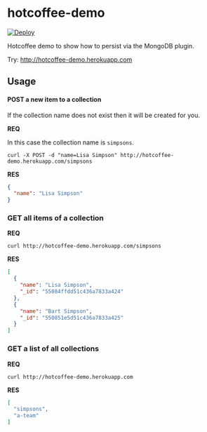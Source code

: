 hotcoffee-demo
=====================

[![Deploy](https://www.herokucdn.com/deploy/button.png)](https://heroku.com/deploy)

Hotcoffee demo to show how to persist via the MongoDB plugin.

Try: http://hotcoffee-demo.herokuapp.com

Usage
---------------------

#### POST a new item to a collection

If the collection name does not exist then it will be created for you.

__REQ__

In this case the collection name is `simpsons`.

    curl -X POST -d "name=Lisa Simpson" http://hotcoffee-demo.herokuapp.com/simpsons

__RES__

```json
{
  "name": "Lisa Simpson"
}
```

### GET all items of a collection

__REQ__

    curl http://hotcoffee-demo.herokuapp.com/simpsons

__RES__

```json
[
  {
    "name": "Lisa Simpson",
    "_id": "55084ffdd51c436a7833a424"
  },
  {
    "name": "Bart Simpson",
    "_id": "550851e5d51c436a7833a425"
  }
]
```

### GET a list of all collections

__REQ__

    curl http://hotcoffee-demo.herokuapp.com

__RES__

```json
[
  "simpsons",
  "a-team"
]
```
